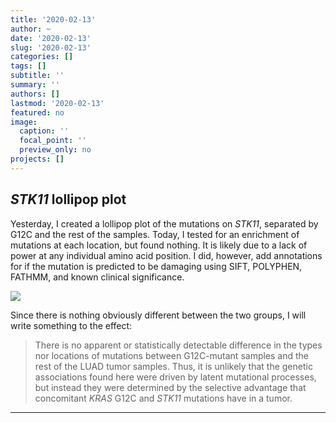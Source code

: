 ```yaml
---
title: '2020-02-13'
author: ~
date: '2020-02-13'
slug: '2020-02-13'
categories: []
tags: []
subtitle: ''
summary: ''
authors: []
lastmod: '2020-02-13'
featured: no
image:
  caption: ''
  focal_point: ''
  preview_only: no
projects: []
---
```


## *STK11* lollipop plot

Yesterday, I created a lollipop plot of the mutations on *STK11*, separated by G12C and the rest of the samples.
Today, I tested for an enrichment of mutations at each location, but found nothing.
It is likely due to a lack of power at any individual amino acid position.
I did, however, add annotations for if the mutation is predicted to be damaging using SIFT, POLYPHEN, FATHMM, and known clinical significance.

![](img/graphs/20_70_luad-g12c-stk11/stk11_lollipop_patch.svg)

Since there is nothing obviously different between the two groups, I will write something to the effect: 

> There is no apparent or statistically detectable difference in the types nor locations of mutations between G12C-mutant samples and the rest of the LUAD tumor samples.
> Thus, it is unlikely that the genetic associations found here were driven by latent mutational processes, but instead they were determined by the selective advantage that concomitant *KRAS* G12C and *STK11* mutations have in a tumor.

---